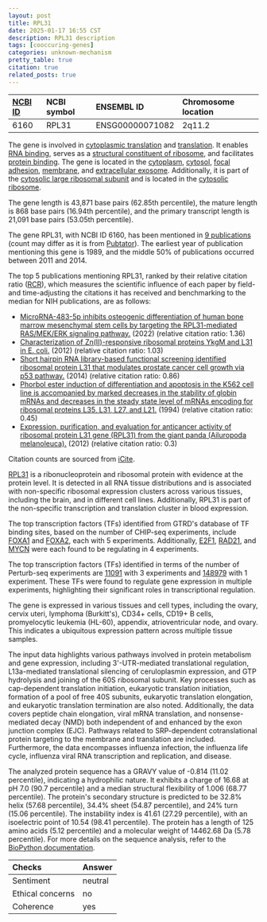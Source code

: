 ```yaml
---
layout: post
title: RPL31
date: 2025-01-17 16:55 CST
description: RPL31 description
tags: [cooccuring-genes]
categories: unknown-mechanism
pretty_table: true
citation: true
related_posts: true
---
```




| [NCBI ID](https://www.ncbi.nlm.nih.gov/gene/6160) | NCBI symbol | ENSEMBL ID | Chromosome location |
| :-------- | :------- | :-------- | :------- |
| 6160  | RPL31 | ENSG00000071082 | 2q11.2  |



The gene is involved in [cytoplasmic translation](https://amigo.geneontology.org/amigo/term/GO:0002181) and [translation](https://amigo.geneontology.org/amigo/term/GO:0006412). It enables [RNA binding](https://amigo.geneontology.org/amigo/term/GO:0003723), serves as a [structural constituent of ribosome](https://amigo.geneontology.org/amigo/term/GO:0003735), and facilitates [protein binding](https://amigo.geneontology.org/amigo/term/GO:0005515). The gene is located in the [cytoplasm](https://amigo.geneontology.org/amigo/term/GO:0005737), [cytosol](https://amigo.geneontology.org/amigo/term/GO:0005829), [focal adhesion](https://amigo.geneontology.org/amigo/term/GO:0005925), [membrane](https://amigo.geneontology.org/amigo/term/GO:0016020), and [extracellular exosome](https://amigo.geneontology.org/amigo/term/GO:0070062). Additionally, it is part of the [cytosolic large ribosomal subunit](https://amigo.geneontology.org/amigo/term/GO:0022625) and is located in the [cytosolic ribosome](https://amigo.geneontology.org/amigo/term/GO:0022626).


The gene length is 43,871 base pairs (62.85th percentile), the mature length is 868 base pairs (16.94th percentile), and the primary transcript length is 21,091 base pairs (53.05th percentile).


The gene RPL31, with NCBI ID 6160, has been mentioned in [9 publications](https://pubmed.ncbi.nlm.nih.gov/?term=%22RPL31%22) (count may differ as it is from [Pubtator](https://academic.oup.com/nar/article/47/W1/W587/5494727)). The earliest year of publication mentioning this gene is 1989, and the middle 50% of publications occurred between 2011 and 2014.


The top 5 publications mentioning RPL31, ranked by their relative citation ratio ([RCR](https://journals.plos.org/plosbiology/article?id=10.1371/journal.pbio.1002541)), which measures the scientific influence of each paper by field- and time-adjusting the citations it has received and benchmarking to the median for NIH publications, are as follows:

- [MicroRNA-483-5p inhibits osteogenic differentiation of human bone marrow mesenchymal stem cells by targeting the RPL31-mediated RAS/MEK/ERK signaling pathway.](https://pubmed.ncbi.nlm.nih.gov/35248705) (2022) (relative citation ratio: 1.36)
- [Characterization of Zn(II)-responsive ribosomal proteins YkgM and L31 in E. coli.](https://pubmed.ncbi.nlm.nih.gov/22196016) (2012) (relative citation ratio: 1.03)
- [Short hairpin RNA library-based functional screening identified ribosomal protein L31 that modulates prostate cancer cell growth via p53 pathway.](https://pubmed.ncbi.nlm.nih.gov/25285958) (2014) (relative citation ratio: 0.86)
- [Phorbol ester induction of differentiation and apoptosis in the K562 cell line is accompanied by marked decreases in the stability of globin mRNAs and decreases in the steady state level of mRNAs encoding for ribosomal proteins L35, L31, L27, and L21.](https://pubmed.ncbi.nlm.nih.gov/7804323) (1994) (relative citation ratio: 0.45)
- [Expression, purification, and evaluation for anticancer activity of ribosomal protein L31 gene (RPL31) from the giant panda (Ailuropoda melanoleuca).](https://pubmed.ncbi.nlm.nih.gov/22714919) (2012) (relative citation ratio: 0.3)

Citation counts are sourced from [iCite](https://icite.od.nih.gov).


[RPL31](https://www.proteinatlas.org/ENSG00000071082-RPL31) is a ribonucleoprotein and ribosomal protein with evidence at the protein level. It is detected in all RNA tissue distributions and is associated with non-specific ribosomal expression clusters across various tissues, including the brain, and in different cell lines. Additionally, RPL31 is part of the non-specific transcription and translation cluster in blood expression.


The top transcription factors (TFs) identified from GTRD's database of TF binding sites, based on the number of CHIP-seq experiments, include [FOXA1](https://www.ncbi.nlm.nih.gov/gene/3169) and [FOXA2](https://www.ncbi.nlm.nih.gov/gene/3170), each with 5 experiments. Additionally, [E2F1](https://www.ncbi.nlm.nih.gov/gene/1869), [RAD21](https://www.ncbi.nlm.nih.gov/gene/5885), and [MYCN](https://www.ncbi.nlm.nih.gov/gene/4613) were each found to be regulating in 4 experiments.


The top transcription factors (TFs) identified in terms of the number of Perturb-seq experiments are [11091](https://www.ncbi.nlm.nih.gov/gene/11091) with 3 experiments and [148979](https://www.ncbi.nlm.nih.gov/gene/148979) with 1 experiment. These TFs were found to regulate gene expression in multiple experiments, highlighting their significant roles in transcriptional regulation.




The gene is expressed in various tissues and cell types, including the ovary, cervix uteri, lymphoma (Burkitt's), CD34+ cells, CD19+ B cells, promyelocytic leukemia (HL-60), appendix, atrioventricular node, and ovary. This indicates a ubiquitous expression pattern across multiple tissue samples.


The input data highlights various pathways involved in protein metabolism and gene expression, including 3'-UTR-mediated translational regulation, L13a-mediated translational silencing of ceruloplasmin expression, and GTP hydrolysis and joining of the 60S ribosomal subunit. Key processes such as cap-dependent translation initiation, eukaryotic translation initiation, formation of a pool of free 40S subunits, eukaryotic translation elongation, and eukaryotic translation termination are also noted. Additionally, the data covers peptide chain elongation, viral mRNA translation, and nonsense-mediated decay (NMD) both independent of and enhanced by the exon junction complex (EJC). Pathways related to SRP-dependent cotranslational protein targeting to the membrane and translation are included. Furthermore, the data encompasses influenza infection, the influenza life cycle, influenza viral RNA transcription and replication, and disease.



The analyzed protein sequence has a GRAVY value of -0.814 (11.02 percentile), indicating a hydrophilic nature. It exhibits a charge of 16.68 at pH 7.0 (90.7 percentile) and a median structural flexibility of 1.006 (68.77 percentile). The protein's secondary structure is predicted to be 32.8% helix (57.68 percentile), 34.4% sheet (54.87 percentile), and 24% turn (15.06 percentile). The instability index is 41.61 (27.29 percentile), with an isoelectric point of 10.54 (98.41 percentile). The protein has a length of 125 amino acids (5.12 percentile) and a molecular weight of 14462.68 Da (5.78 percentile). For more details on the sequence analysis, refer to the [BioPython documentation](https://biopython.org/docs/1.75/api/Bio.SeqUtils.ProtParam.html).





| Checks    | Answer |
| :-------- | :------- |
| Sentiment  | neutral   |
| Ethical concerns | no     |
| Coherence    | yes    |